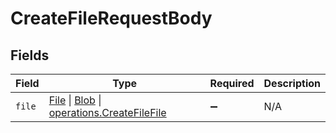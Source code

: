 # CreateFileRequestBody


## Fields

| Field                                                                                                                                                                                                         | Type                                                                                                                                                                                                          | Required                                                                                                                                                                                                      | Description                                                                                                                                                                                                   |
| ------------------------------------------------------------------------------------------------------------------------------------------------------------------------------------------------------------- | ------------------------------------------------------------------------------------------------------------------------------------------------------------------------------------------------------------- | ------------------------------------------------------------------------------------------------------------------------------------------------------------------------------------------------------------- | ------------------------------------------------------------------------------------------------------------------------------------------------------------------------------------------------------------- |
| `file`                                                                                                                                                                                                        | [File](https://developer.mozilla.org/en-US/docs/Web/API/File) \| [Blob](https://developer.mozilla.org/en-US/docs/Web/API/Blob) \| [operations.CreateFileFile](../../../sdk/models/operations/createfilefile.md) | :heavy_minus_sign:                                                                                                                                                                                            | N/A                                                                                                                                                                                                           |